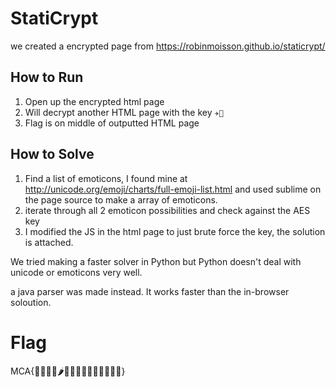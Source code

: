 # StatiCrypt

we created a encrypted page from https://robinmoisson.github.io/staticrypt/

## How to Run

1. Open up the encrypted html page
1. Will decrypt another HTML page with the key `✈🍓`
1. Flag is on middle of outputted HTML page

## How to Solve

1. Find a list of emoticons, I found mine at http://unicode.org/emoji/charts/full-emoji-list.html and used sublime on the page source to make a array of emoticons. 
1. iterate through all 2 emoticon possibilities and check against the AES key
1. I modified the JS in the html page to just brute force the key, the solution is attached. 

We tried making a faster solver in Python but Python doesn't deal with unicode or emoticons very well. 

a java parser was made instead. It works faster than the in-browser soloution.  

# Flag

MCA{🌯🍩🍪🍍🌶🥑🍦🍅🍿🥗🌭🥓🐳🐔🐁}
